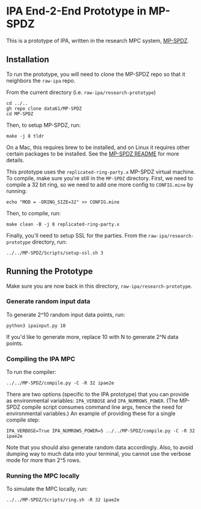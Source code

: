 # IPA End-2-End Prototype in MP-SPDZ

This is a prototype of IPA, written in the research MPC system, [MP-SPDZ](https://github.com/data61/MP-SPDZ).


## Installation

To run the prototype, you will need to clone the MP-SPDZ repo so that it neighbors the `raw-ipa` repo.

From the current directory (i.e. `raw-ipa/research-prototype`)

```
cd ../..
gh repo clone data61/MP-SPDZ
cd MP-SPDZ

```

Then, to setup MP-SPDZ, run:

```
make -j 8 tldr
```

On a Mac, this requires brew to be installed, and on Linux it requires other certain packages to be installed. See the [MP-SPDZ README](https://github.com/data61/MP-SPDZ#tldr-source-distribution) for more details.

This prototype uses the `replicated-ring-party.x` MP-SPDZ virtual machine. To compile, make sure you're still in the `MP-SPDZ` directory. First, we need to compile a 32 bit ring, so we need to add one more config to `CONFIG.mine` by running:

```
echo "MOD = -DRING_SIZE=32" >> CONFIG.mine
```

Then, to compile, run:
```
make clean -B -j 8 replicated-ring-party.x
```

Finally, you'll need to setup SSL for the parties. From the `raw-ipa/research-prototype` directory, run:

```
../../MP-SPDZ/Scripts/setup-ssl.sh 3
```

## Running the Prototype

Make sure you are now back in this directory, `raw-ipa/research-prototype`.


### Generate random input data

To generate 2^10 random input data points, run:

```
python3 ipainput.py 10
```

If you'd like to generate more, replace 10 with N to generate 2^N data points.

### Compiling the IPA MPC
To run the compiler:

```
../../MP-SPDZ/compile.py -C -R 32 ipae2e
```

There are two options (specific to the IPA prototype) that you can provide as environmental variables: `IPA_VERBOSE` and `IPA_NUMROWS_POWER`. (The MP-SPDZ compile script consumes command line args, hence the need for environmental variables.) An example of providing these for a single compile step:

```
IPA_VERBOSE=True IPA_NUMROWS_POWER=5 ../../MP-SPDZ/compile.py -C -R 32 ipae2e
```

Note that you should also generate random data accordingly. Also, to avoid dumping way to much data into your terminal, you cannot use the verbose mode for more than 2^5 rows.

### Running the MPC locally

To simulate the MPC locally, run:

```
../../MP-SPDZ/Scripts/ring.sh -R 32 ipae2e
```
